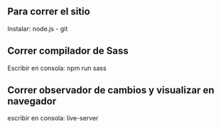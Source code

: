 ## Para correr el sitio 

Instalar: node.js - git

## Correr compilador de Sass

Escribir en consola: npm run sass

## Correr observador de cambios y visualizar en navegador

escribir en consola: live-server


